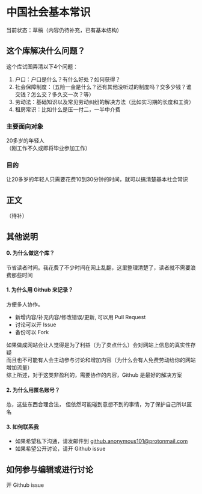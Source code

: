 # 中国社会基本常识
当前状态：草稿（内容仍待补充，已有基本结构）

## 这个库解决什么问题？
这个库试图弄清以下4个问题：
1. 户口：户口是什么？有什么好处？如何获得？
2. 社会保障制度：（五险一金是什么？还有其他没听过的制度吗？交多少钱？谁交钱？怎么交？多久交一次？等）
3. 劳动法：基础知识以及常见劳动纠纷的解决方法（比如实习期的长度和工资）
4. 租房常识：比如什么是压一付二，一半中介费

### 主要面向对象
20多岁的年轻人  
（刚工作不久或即将毕业参加工作）

### 目的
让20多岁的年轻人只需要花费10到30分钟的时间，就可以搞清楚基本社会常识

## 正文
（待补）

## 其他说明

#### 0. 为什么做这个库？
节省读者时间。我花费了不少时间在网上乱翻，这里整理清楚了，读者就不需要浪费那些时间

#### 1. 为什么用 Github 来记录？
方便多人协作。
* 新增内容/补充内容/修改错误/更新, 可以用 Pull Request
* 讨论可以开 Issue
* 备份可以 Fork

如果做成网站会让人觉得是为了利益（为了卖点什么）会对网站上信息的真实性存疑    
而且也不可能有人会主动参与讨论和增加内容（为什么会有人免费劳动给你的网站增加流量）    
综上所述，对于这类非盈利的，需要协作的内容，Github 是最好的解决方案

#### 2. 为什么用匿名账号？
怂，这些东西合理合法，
但依然可能碰到意想不到的事情，为了保护自己所以匿名

#### 3. 如何联系我
* 如果希望私下沟通，请发邮件到 github.anonymous101@protonmail.com
* 如果希望公开讨论，请开 Github issue

## 如何参与编辑或进行讨论
开 Github issue


